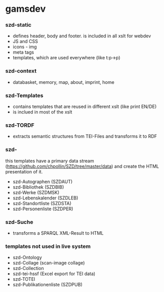 # gamsdev

### szd-static
* defines header, body and footer. is included in all xslt for webdev
* JS and CSS
* icons - img
* meta tags
* templates, which are used everywhere (like t:p->p)

### szd-context
* databasket, memory, map, about, imprint, home

### szd-Templates
* contains templates that are reused in different xslt (like print EN/DE)
* is inclued in most of the xslt

### szd-TORDF
* extracts semantic structures from TEI-Files and transforms it to RDF

### szd-

this templates have a primary data stream (https://github.com/chpollin/SZD/tree/master/data) and create the HTML presentation of it.

* szd-Autographen (SZDAUT)
* szd-Bibliothek (SZDBIB)
* szd-Werke (SZDMSK)
* szd-Lebenskalender (SZDLEB)
* szd-Standortliste (SZDSTA)
* szd-Personenliste  (SZDPER)

### szd-Suche
* transforms a SPARQL XML-Result to HTML

### templates not used in live system
* szd-Ontology
* szd-Collage (scan-image collage)
* szd-Collection
* szd-tei-hssf (Excel export for TEI data)
* szd-TOTEI
* szd-Publikationenliste  (SZDPUB)

